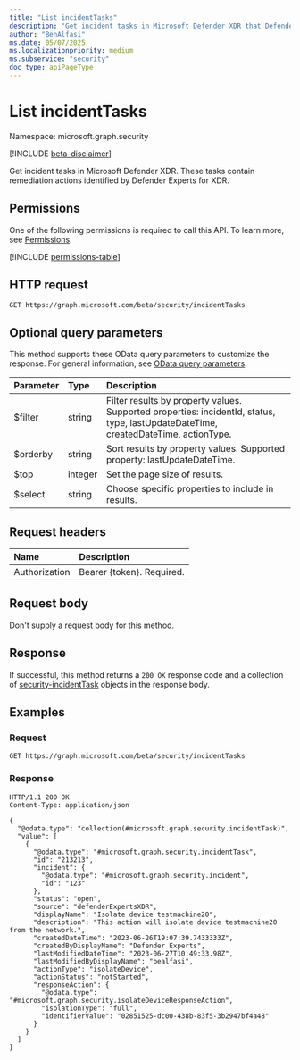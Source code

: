 ```yaml
---
title: "List incidentTasks"
description: "Get incident tasks in Microsoft Defender XDR that Defender Experts for XDR identified for remediation."
author: "BenAlfasi"
ms.date: 05/07/2025
ms.localizationpriority: medium
ms.subservice: "security"
doc_type: apiPageType
---
```


# List incidentTasks

Namespace: microsoft.graph.security

[!INCLUDE [beta-disclaimer](../../includes/beta-disclaimer.md)]

Get incident tasks in Microsoft Defender XDR. These tasks contain remediation actions identified by Defender Experts for XDR.

## Permissions

One of the following permissions is required to call this API. To learn more, see [Permissions](/graph/permissions-overview).

<!-- {
  "blockType": "permissions",
  "name": "security-list-incidenttasks"
}
-->
[!INCLUDE [permissions-table](../includes/permissions/security-list-incidenttasks-permissions.md)]

## HTTP request

<!-- {
  "blockType": "ignored"
}
-->
``` http
GET https://graph.microsoft.com/beta/security/incidentTasks
```

## Optional query parameters

This method supports these OData query parameters to customize the response. For general information, see [OData query parameters](/graph/query-parameters).

|Parameter|Type|Description|
|:---|:---|:---|
|$filter|string|Filter results by property values. Supported properties: incidentId, status, type, lastUpdateDateTime, createdDateTime, actionType.|
|$orderby|string|Sort results by property values. Supported property: lastUpdateDateTime.|
|$top|integer|Set the page size of results.|
|$select|string|Choose specific properties to include in results.|

## Request headers

|Name|Description|
|:---|:---|
|Authorization|Bearer {token}. Required.|

## Request body

Don't supply a request body for this method.

## Response

If successful, this method returns a `200 OK` response code and a collection of [security-incidentTask](../resources/security-incidenttask.md) objects in the response body.

## Examples

### Request

<!-- {
  "blockType": "request",
  "name": "get_list_incidenttasks"
}
-->
``` http
GET https://graph.microsoft.com/beta/security/incidentTasks
```

### Response

<!-- {
  "blockType": "response",
  "name": "get_list_incidenttasks",
  "truncated": false,
  "@odata.type": "collection(microsoft.graph.security.incidentTask)"
}
-->
``` http
HTTP/1.1 200 OK
Content-Type: application/json

{
  "@odata.type": "collection(#microsoft.graph.security.incidentTask)",
  "value": [
    {
      "@odata.type": "#microsoft.graph.security.incidentTask",
      "id": "213213",
      "incident": {
        "@odata.type": "#microsoft.graph.security.incident",
        "id": "123"
      },
      "status": "open",
      "source": "defenderExpertsXDR",
      "displayName": "Isolate device testmachine20",
      "description": "This action will isolate device testmachine20 from the network.",
      "createdDateTime": "2023-06-26T19:07:39.7433333Z",
      "createdByDisplayName": "Defender Experts",
      "lastModifiedDateTime": "2023-06-27T10:49:33.98Z",
      "lastModifiedByDisplayName": "bealfasi",
      "actionType": "isolateDevice",
      "actionStatus": "notStarted",
      "responseAction": {
        "@odata.type": "#microsoft.graph.security.isolateDeviceResponseAction",
        "isolationType": "full",
        "identifierValue": "02851525-dc00-438b-83f5-3b2947bf4a48"
      }
    }
  ]
}
```

<!--
{
  "type": "#page.annotation",
  "description": "List incidentTask",
  "keywords": "",
  "section": "documentation",
  "tocPath": "",
  "suppressions": [
    "getlistincidenttasks: Unable to locate the corresponding response for this method. Missing or incorrect code block annotation."
  ]
}
-->